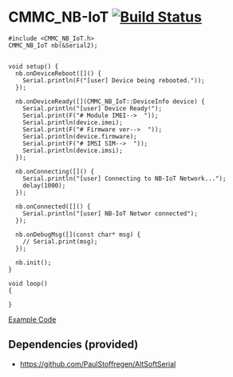 # CMMC_NB-IoT  [![Build Status](https://travis-ci.org/cmmakerclub/CMMC_NB-IoT.svg?branch=master)](https://travis-ci.org/cmmakerclub/CMMC_NB-IoT)

    #include <CMMC_NB_IoT.h>
    CMMC_NB_IoT nb(&Serial2);


    void setup() {
      nb.onDeviceReboot([]() {
        Serial.println(F("[user] Device being rebooted."));
      });

      nb.onDeviceReady([](CMMC_NB_IoT::DeviceInfo device) {
        Serial.println("[user] Device Ready!");
        Serial.print(F("# Module IMEI-->  "));
        Serial.println(device.imei);
        Serial.print(F("# Firmware ver-->  "));
        Serial.println(device.firmware);
        Serial.print(F("# IMSI SIM-->  "));
        Serial.println(device.imsi);
      });

      nb.onConnecting([]() {
        Serial.println("[user] Connecting to NB-IoT Network...");
        delay(1000);
      });

      nb.onConnected([]() {
        Serial.println("[user] NB-IoT Networ connected");
      });

      nb.onDebugMsg([](const char* msg) {
        // Serial.print(msg);
      });

      nb.init();
    }

    void loop()
    {

    }

[Example Code](https://github.com/cmmakerclub/CMMC_NB-IoT/blob/master/examples/example1/example1.ino)



## Dependencies (provided)
 - https://github.com/PaulStoffregen/AltSoftSerial
